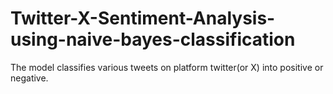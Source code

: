 # Twitter-X-Sentiment-Analysis-using-naive-bayes-classification
The model classifies various tweets on platform twitter(or X) into positive or negative.
